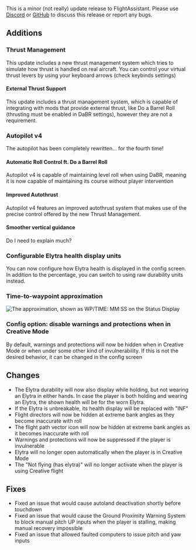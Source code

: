 This is a minor (not really) update release to FlightAssistant. Please use [Discord](https://discord.gg/5kcBCvnbTp)
or [GitHub](https://github.com/Octol1ttle/FlightAssistant) to discuss this release or report any bugs.

## Additions

### Thrust Management

This update includes a new thrust management system which tries to simulate how thrust is handled on real aircraft. You
can control your virtual thrust levers by using your keyboard arrows (check keybinds settings)

#### External Thrust Support

This update includes a thrust management system, which is capable of integrating with mods that provide external thrust,
like Do a Barrel Roll (thrusting must be enabled in DaBR settings),
however they are not a requirement.

### Autopilot v4

The autopilot has been completely rewritten... for the fourth time!

#### Automatic Roll Control ft. Do a Barrel Roll

Autopilot v4 is capable of maintaining level roll when using DaBR, meaning it is now capable of maintaining its course
without player intervention

#### Improved Autothrust

Autopilot v4 features an improved autothrust system that makes use of the precise control offered by the new Thrust
Management.

#### Smoother vertical guidance

Do I need to explain much?

### Configurable Elytra health display units

You can now configure how Elytra health is displayed in the config screen. In addition to the percentage, you can switch
to using raw durability units instead.

### Time-to-waypoint approximation
![The approximation, shown as WP/TIME: MM:SS on the Status Display](https://cdn.modrinth.com/data/cached_images/b15e143ecf08592592d7c1e9cd69ac8c9ef91a79.png)

### Config option: disable warnings and protections when in Creative Mode
By default, warnings and protections will now be hidden when in Creative Mode or when under some other kind of invulnerability. If this is not the desired behavior, it can be changed in the config screen

## Changes

* The Elytra durability will now also display while holding, but not wearing an Elytra in either hands. In case the
  player is both holding and wearing an Elytra, the shown health will be for the worn Elytra.
* If the Elytra is unbreakable, its health display will be replaced with "INF"
* Flight directors will now be hidden at extreme bank angles as they become inaccurate with roll
* The flight path vector icon will now be hidden at extreme bank angles as it becomes inaccurate with roll
* Warnings and protections will now be suppressed if the player is invulnerable
* Elytra will no longer open automatically when the player is in Creative Mode
* The "Not flying (has elytra)" will no longer activate when the player is using Creative flight

## Fixes

* Fixed an issue that would cause autoland deactivation shortly before touchdown
* Fixed an issue that would cause the Ground Proximity Warning System to block manual pitch UP inputs when the player is
  stalling, making manual recovery impossible
* Fixed an issue that allowed faulted computers to issue pitch and yaw inputs
